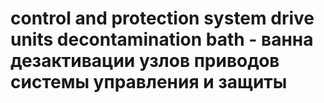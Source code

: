 # control and protection system drive units decontamination bath - ванна дезактивации узлов приводов системы управления и защиты
